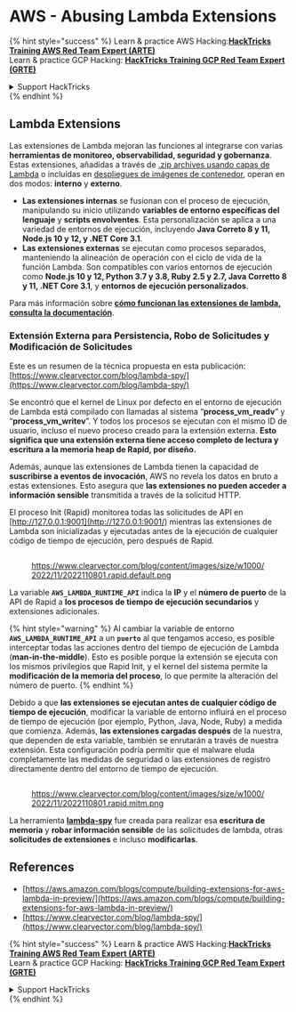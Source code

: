 # AWS - Abusing Lambda Extensions

{% hint style="success" %}
Learn & practice AWS Hacking:<img src="../../../../.gitbook/assets/image (1).png" alt="" data-size="line">[**HackTricks Training AWS Red Team Expert (ARTE)**](https://training.hacktricks.xyz/courses/arte)<img src="../../../../.gitbook/assets/image (1).png" alt="" data-size="line">\
Learn & practice GCP Hacking: <img src="../../../../.gitbook/assets/image (2).png" alt="" data-size="line">[**HackTricks Training GCP Red Team Expert (GRTE)**<img src="../../../../.gitbook/assets/image (2).png" alt="" data-size="line">](https://training.hacktricks.xyz/courses/grte)

<details>

<summary>Support HackTricks</summary>

* Check the [**subscription plans**](https://github.com/sponsors/carlospolop)!
* **Join the** 💬 [**Discord group**](https://discord.gg/hRep4RUj7f) or the [**telegram group**](https://t.me/peass) or **follow** us on **Twitter** 🐦 [**@hacktricks\_live**](https://twitter.com/hacktricks\_live)**.**
* **Share hacking tricks by submitting PRs to the** [**HackTricks**](https://github.com/carlospolop/hacktricks) and [**HackTricks Cloud**](https://github.com/carlospolop/hacktricks-cloud) github repos.

</details>
{% endhint %}

## Lambda Extensions

Las extensiones de Lambda mejoran las funciones al integrarse con varias **herramientas de monitoreo, observabilidad, seguridad y gobernanza**. Estas extensiones, añadidas a través de [.zip archives usando capas de Lambda](https://docs.aws.amazon.com/lambda/latest/dg/configuration-layers.html) o incluidas en [despliegues de imágenes de contenedor](https://aws.amazon.com/blogs/compute/working-with-lambda-layers-and-extensions-in-container-images/), operan en dos modos: **interno** y **externo**.

* **Las extensiones internas** se fusionan con el proceso de ejecución, manipulando su inicio utilizando **variables de entorno específicas del lenguaje** y **scripts envolventes**. Esta personalización se aplica a una variedad de entornos de ejecución, incluyendo **Java Correto 8 y 11, Node.js 10 y 12, y .NET Core 3.1**.
* **Las extensiones externas** se ejecutan como procesos separados, manteniendo la alineación de operación con el ciclo de vida de la función Lambda. Son compatibles con varios entornos de ejecución como **Node.js 10 y 12, Python 3.7 y 3.8, Ruby 2.5 y 2.7, Java Corretto 8 y 11, .NET Core 3.1**, y **entornos de ejecución personalizados**.

Para más información sobre [**cómo funcionan las extensiones de lambda, consulta la documentación**](https://docs.aws.amazon.com/lambda/latest/dg/runtimes-extensions-api.html).

### Extensión Externa para Persistencia, Robo de Solicitudes y Modificación de Solicitudes

Este es un resumen de la técnica propuesta en esta publicación: [https://www.clearvector.com/blog/lambda-spy/](https://www.clearvector.com/blog/lambda-spy/)

Se encontró que el kernel de Linux por defecto en el entorno de ejecución de Lambda está compilado con llamadas al sistema “**process\_vm\_readv**” y “**process\_vm\_writev**”. Y todos los procesos se ejecutan con el mismo ID de usuario, incluso el nuevo proceso creado para la extensión externa. **Esto significa que una extensión externa tiene acceso completo de lectura y escritura a la memoria heap de Rapid, por diseño.**

Además, aunque las extensiones de Lambda tienen la capacidad de **suscribirse a eventos de invocación**, AWS no revela los datos en bruto a estas extensiones. Esto asegura que **las extensiones no pueden acceder a información sensible** transmitida a través de la solicitud HTTP.

El proceso Init (Rapid) monitorea todas las solicitudes de API en [http://127.0.0.1:9001](http://127.0.0.1:9001/) mientras las extensiones de Lambda son inicializadas y ejecutadas antes de la ejecución de cualquier código de tiempo de ejecución, pero después de Rapid.

<figure><img src="../../../../.gitbook/assets/image (254).png" alt=""><figcaption><p><a href="https://www.clearvector.com/blog/content/images/size/w1000/2022/11/2022110801.rapid.default.png">https://www.clearvector.com/blog/content/images/size/w1000/2022/11/2022110801.rapid.default.png</a></p></figcaption></figure>

La variable **`AWS_LAMBDA_RUNTIME_API`** indica la **IP** y el **número de puerto** de la API de Rapid a **los procesos de tiempo de ejecución secundarios** y extensiones adicionales.

{% hint style="warning" %}
Al cambiar la variable de entorno **`AWS_LAMBDA_RUNTIME_API`** a un **`puerto`** al que tengamos acceso, es posible interceptar todas las acciones dentro del tiempo de ejecución de Lambda (**man-in-the-middle**). Esto es posible porque la extensión se ejecuta con los mismos privilegios que Rapid Init, y el kernel del sistema permite la **modificación de la memoria del proceso**, lo que permite la alteración del número de puerto.
{% endhint %}

Debido a que **las extensiones se ejecutan antes de cualquier código de tiempo de ejecución**, modificar la variable de entorno influirá en el proceso de tiempo de ejecución (por ejemplo, Python, Java, Node, Ruby) a medida que comienza. Además, **las extensiones cargadas después** de la nuestra, que dependen de esta variable, también se enrutarán a través de nuestra extensión. Esta configuración podría permitir que el malware eluda completamente las medidas de seguridad o las extensiones de registro directamente dentro del entorno de tiempo de ejecución.

<figure><img src="../../../../.gitbook/assets/image (267).png" alt=""><figcaption><p><a href="https://www.clearvector.com/blog/content/images/size/w1000/2022/11/2022110801.rapid.mitm.png">https://www.clearvector.com/blog/content/images/size/w1000/2022/11/2022110801.rapid.mitm.png</a></p></figcaption></figure>

La herramienta [**lambda-spy**](https://github.com/clearvector/lambda-spy) fue creada para realizar esa **escritura de memoria** y **robar información sensible** de las solicitudes de lambda, otras **solicitudes de extensiones** e incluso **modificarlas**.

## References

* [https://aws.amazon.com/blogs/compute/building-extensions-for-aws-lambda-in-preview/](https://aws.amazon.com/blogs/compute/building-extensions-for-aws-lambda-in-preview/)
* [https://www.clearvector.com/blog/lambda-spy/](https://www.clearvector.com/blog/lambda-spy/)

{% hint style="success" %}
Learn & practice AWS Hacking:<img src="../../../../.gitbook/assets/image (1).png" alt="" data-size="line">[**HackTricks Training AWS Red Team Expert (ARTE)**](https://training.hacktricks.xyz/courses/arte)<img src="../../../../.gitbook/assets/image (1).png" alt="" data-size="line">\
Learn & practice GCP Hacking: <img src="../../../../.gitbook/assets/image (2).png" alt="" data-size="line">[**HackTricks Training GCP Red Team Expert (GRTE)**<img src="../../../../.gitbook/assets/image (2).png" alt="" data-size="line">](https://training.hacktricks.xyz/courses/grte)

<details>

<summary>Support HackTricks</summary>

* Check the [**subscription plans**](https://github.com/sponsors/carlospolop)!
* **Join the** 💬 [**Discord group**](https://discord.gg/hRep4RUj7f) or the [**telegram group**](https://t.me/peass) or **follow** us on **Twitter** 🐦 [**@hacktricks\_live**](https://twitter.com/hacktricks\_live)**.**
* **Share hacking tricks by submitting PRs to the** [**HackTricks**](https://github.com/carlospolop/hacktricks) and [**HackTricks Cloud**](https://github.com/carlospolop/hacktricks-cloud) github repos.

</details>
{% endhint %}
